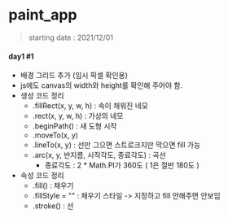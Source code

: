# paint_app
> starting date : 2021/12/01

#### day1 #1
- 배경 그리드 추가 (임시 픽셀 확인용)
- js에도 canvas의 width와 height를 확인해 주어야 함.
- 생성 코드 정리
  - .fillRect(x, y, w, h) : 속이 채워진 네모
  - .rect(x, y, w, h) : 가상의 네모
  - .beginPath() : 새 도형 시작
  - .moveTo(x, y)
  - .lineTo(x, y) : 선만 그으면 스트로크지만 막으면 fill 가능
  - .arc(x, y, 반지름, 시작각도, 종료각도) : 곡선
    * 종료각도 : 2 * Math.PI가 360도 ( 1은 절반 180도 )
- 속성 코드 정리
  - .fill() : 채우기
  - .fillStyle = "" : 채우기 스타일 -> 지정하고 fill 안해주면 안보임
  - .stroke() : 선